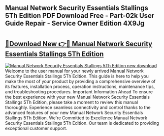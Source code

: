 ## Manual Network Security Essentials Stallings 5Th Edition PDF Download Free - Part-02k User Guide Repair - Service Owner Edition 4X9Jg

# <h2><a href="http://bc8473.oget.top/?id=Manual+Network+Security+Essentials+Stallings+5Th+Edition">🔗Download New 👉🔴 Manual Network Security Essentials Stallings 5Th Edition</a></h2>

[![Manual Network Security Essentials Stallings 5Th Edition new download](https://i.imgur.com/5g1atiW.png)](http://bc8473.oget.top/?id=Manual+Network+Security+Essentials+Stallings+5Th+Edition)
Welcome to the user manual for your newly arrived Manual Network Security Essentials Stallings 5Th Edition. This guide is here to help you make the most of your product by providing a comprehensive overview of its features, installation process, operation instructions, maintenance tips, and troubleshooting procedures. Important Information Ahead To ensure the best experience with your new Manual Network Security Essentials Stallings 5Th Edition, please take a moment to review this manual thoroughly. Experience seamless connectivity and control thanks to the advanced features of your new Manual Network Security Essentials Stallings 5Th Edition. We're Committed to Excellence Manual Network Security Essentials Stallings 5Th Edition. Our team is dedicated to providing exceptional customer support.
